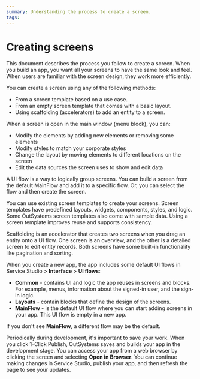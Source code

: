 ```yaml
---
summary: Understanding the process to create a screen.  
tags:
---
```


# Creating screens

This document describes the process you follow to create a screen. When you build an app, you want all your screens to have the same look and feel. When users are familiar with the screen design, they work more efficiently.

You can create a screen using any of the following methods:

* From a screen template based on a use case.
* From an empty screen template that comes with a basic layout.
* Using scaffolding (accelerators) to add an entity to a screen.

When a screen is open in the main window (menu block), you can:

* Modify the elements by adding new elements or removing some elements
* Modify styles to match your corporate styles
* Change the layout by moving elements to different locations on the screen
* Edit the data sources the screen uses to show and edit data

A UI flow is a way to logically group screens. You can build a screen from the default MainFlow and add it to a specific flow. Or, you can select the flow and then create the screen.

You can use existing screen templates to create your screens. Screen templates have predefined layouts, widgets, components, styles, and logic. Some OutSystems screen templates also come with sample data. Using a screen template improves reuse and supports consistency.

Scaffolding is an accelerator that creates two screens when you drag an entity onto a UI flow. One screen is an overview, and the other is a detailed screen to edit entity records. Both screens have some built-in functionality like pagination and sorting.

When you create a new app, the app includes some default UI flows in Service Studio > **Interface** > **UI flows**:

* **Common** - contains UI and logic the app reuses in screens and blocks. For example, menus, information about the signed-in user, and the sign-in logic.
* **Layouts** - contain blocks that define the design of the screens.
* **MainFlow** - is the default UI flow where you can start adding screens in your app. This UI flow is empty in a new app.

<div class="info" markdown="1">

If you don't see **MainFlow**, a different flow may be the default.

</div>

Periodically during development, it's important to save your work. When you click 1-Click Publish, OutSystems saves and builds your app in the development stage. You can access your app from a web browser by clicking the screen and selecting **Open in Browser**. You can continue making changes in Service Studio, publish your app, and then refresh the page to see your updates.
